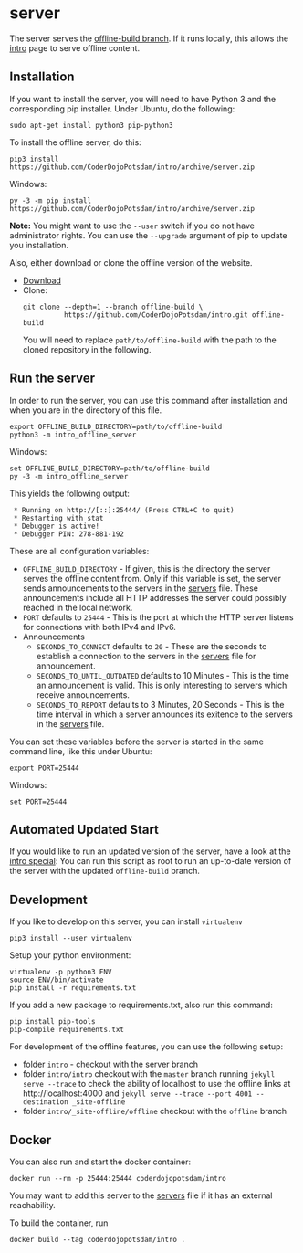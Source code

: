 server
======

The server serves the [offline-build branch][offline-build].
If it runs locally, this allows the [intro] page to serve offline content.

[offline-build]: https://github.com/CoderDojoPotsdam/intro/tree/offline-build
[intro]: https://coderdojopotsdam.github.io/intro/

Installation
------------

If you want to install the server, you will need to have Python 3 and the
corresponding pip installer.
Under Ubuntu, do the following:

    sudo apt-get install python3 pip-python3

To install the offline server, do this:

    pip3 install https://github.com/CoderDojoPotsdam/intro/archive/server.zip

Windows:

    py -3 -m pip install https://github.com/CoderDojoPotsdam/intro/archive/server.zip

**Note:** You might want to use the `--user` switch if you do not have
administrator rights. You can use the `--upgrade` argument of pip to update you installation.


Also, either download or clone the offline version of the website.

- [Download][download]
- Clone:
  ```shell
  git clone --depth=1 --branch offline-build \
            https://github.com/CoderDojoPotsdam/intro.git offline-build
  ```
  You will need to replace `path/to/offline-build` with the
  path to the cloned repository in the following.

Run the server
--------------

In order to run the server, you can use this command after installation and
when you are in the directory of this file.

    export OFFLINE_BUILD_DIRECTORY=path/to/offline-build
    python3 -m intro_offline_server
    
Windows:

    set OFFLINE_BUILD_DIRECTORY=path/to/offline-build
    py -3 -m intro_offline_server

This yields the following output:

```
 * Running on http://[::]:25444/ (Press CTRL+C to quit)
 * Restarting with stat
 * Debugger is active!
 * Debugger PIN: 278-881-192
```

These are all configuration variables:

- `OFFLINE_BUILD_DIRECTORY` - If given, this is the directory the server serves the offline content from.
  Only if this variable is set, the server sends announcements to the servers in the [servers][servers] file.
  These announcements include all HTTP addresses the server could possibly reached in the local network.
- `PORT` defaults to `25444` - This is the port at which the HTTP server listens for connections with both IPv4 and IPv6.
- Announcements
  - `SECONDS_TO_CONNECT` defaults to `20` - These are the seconds to establish a connection to
    the servers in the [servers][servers] file for announcement.
  - `SECONDS_TO_UNTIL_OUTDATED` defaults to 10 Minutes - This is the time an announcement is valid.
    This is only interesting to servers which receive announcements.
  - `SECONDS_TO_REPORT` defaults to 3 Minutes, 20 Seconds - This is the time interval in which
    a server announces its exitence to the servers in the [servers][servers] file.

You can set these variables before the server is started in the same command line, like this under Ubuntu:

    export PORT=25444

Windows:

    set PORT=25444

Automated Updated Start
-----------------------

If you would like to run an updated version of the server,
have a look at the [intro special][startup-script]:
You can run this script as root to run an up-to-date version of the server with the updated `offline-build` branch.

Development
-----------

If you like to develop on this server, you can install `virtualenv`

    pip3 install --user virtualenv

Setup your python environment:

    virtualenv -p python3 ENV
    source ENV/bin/activate
    pip install -r requirements.txt

If you add a new package to requirements.txt, also run this command:

    pip install pip-tools
    pip-compile requirements.txt

For development of the offline features, you can use the following setup:

- folder `intro` - checkout with the server branch
- folder `intro/intro` checkout with the `master` branch running
  `jekyll serve --trace` to check the ability of localhost to use the
  offline links at http://localhost:4000 and
  `jekyll serve --trace --port 4001 --destination _site-offline`
- folder `intro/_site-offline/offline` checkout with the `offline` branch

[download]: https://github.com/CoderDojoPotsdam/intro/archive/server.zip
[startup-script]: https://github.com/CoderDojoPotsdam/CoderDojoOS/tree/master/specials/software/intro

Docker
------

You can also run and start the docker container:

    docker run --rm -p 25444:25444 coderdojopotsdam/intro

You may want to add this server to the [servers][servers] file if it has
an external reachability.

To build the container, run

    docker build --tag coderdojopotsdam/intro .

[servers]: servers.txt
